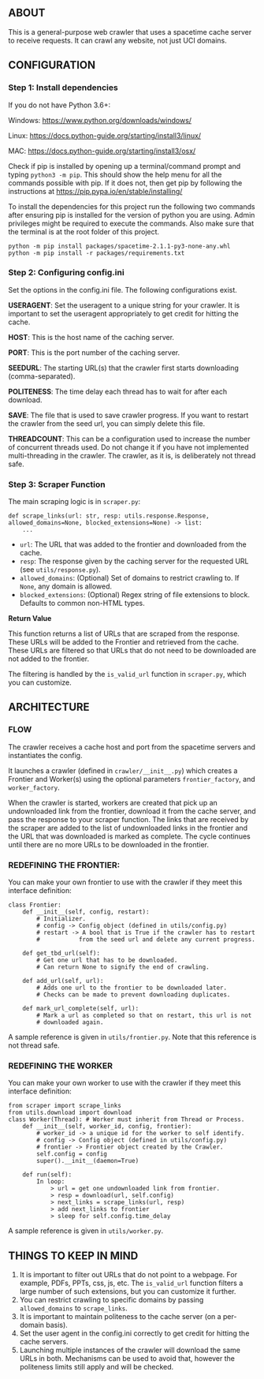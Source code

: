 ABOUT
-------------------------
This is a general-purpose web crawler that uses a spacetime cache server to receive requests. It can crawl any website, not just UCI domains.

CONFIGURATION
-------------------------

### Step 1: Install dependencies

If you do not have Python 3.6+:

Windows: https://www.python.org/downloads/windows/

Linux: https://docs.python-guide.org/starting/install3/linux/

MAC: https://docs.python-guide.org/starting/install3/osx/

Check if pip is installed by opening up a terminal/command prompt and typing
`python3 -m pip`. This should show the help menu for all the commands possible with pip. If it does not, then get pip by following the
instructions at https://pip.pypa.io/en/stable/installing/

To install the dependencies for this project run the following two commands
after ensuring pip is installed for the version of python you are using.
Admin privileges might be required to execute the commands. Also make sure
that the terminal is at the root folder of this project.
```
python -m pip install packages/spacetime-2.1.1-py3-none-any.whl
python -m pip install -r packages/requirements.txt
```

### Step 2: Configuring config.ini

Set the options in the config.ini file. The following
configurations exist.

**USERAGENT**: Set the useragent to a unique string for your crawler.
It is important to set the useragent appropriately to get credit for
hitting the cache.

**HOST**: This is the host name of the caching server.

**PORT**: This is the port number of the caching server.

**SEEDURL**: The starting URL(s) that the crawler first starts downloading (comma-separated).

**POLITENESS**: The time delay each thread has to wait for after each download.

**SAVE**: The file that is used to save crawler progress. If you want to restart the
crawler from the seed url, you can simply delete this file.

**THREADCOUNT**: This can be a configuration used to increase the number of concurrent
threads used. Do not change it if you have not implemented multi-threading in
the crawler. The crawler, as it is, is deliberately not thread safe.

### Step 3: Scraper Function

The main scraping logic is in `scraper.py`:

```
def scrape_links(url: str, resp: utils.response.Response, allowed_domains=None, blocked_extensions=None) -> list:
    ...
```

- `url`: The URL that was added to the frontier and downloaded from the cache.
- `resp`: The response given by the caching server for the requested URL (see `utils/response.py`).
- `allowed_domains`: (Optional) Set of domains to restrict crawling to. If `None`, any domain is allowed.
- `blocked_extensions`: (Optional) Regex string of file extensions to block. Defaults to common non-HTML types.

**Return Value**

This function returns a list of URLs that are scraped from the response. These URLs will be
added to the Frontier and retrieved from the cache. These URLs are filtered so that URLs that
do not need to be downloaded are not added to the frontier.

The filtering is handled by the `is_valid_url` function in `scraper.py`, which you can customize.

ARCHITECTURE
-------------------------

### FLOW

The crawler receives a cache host and port from the spacetime servers
and instantiates the config.

It launches a crawler (defined in `crawler/__init__.py`) which creates a
Frontier and Worker(s) using the optional parameters `frontier_factory`, and
`worker_factory`.

When the crawler is started, workers are created that pick up an
undownloaded link from the frontier, download it from the cache server, and
pass the response to your scraper function. The links that are received by
the scraper are added to the list of undownloaded links in the frontier and
the URL that was downloaded is marked as complete. The cycle continues until
there are no more URLs to be downloaded in the frontier.

### REDEFINING THE FRONTIER:

You can make your own frontier to use with the crawler if they meet this
interface definition:
```
class Frontier:
    def __init__(self, config, restart):
        # Initializer.
        # config -> Config object (defined in utils/config.py)
        # restart -> A bool that is True if the crawler has to restart
        #           from the seed url and delete any current progress.

    def get_tbd_url(self):
        # Get one url that has to be downloaded.
        # Can return None to signify the end of crawling.

    def add_url(self, url):
        # Adds one url to the frontier to be downloaded later.
        # Checks can be made to prevent downloading duplicates.
    
    def mark_url_complete(self, url):
        # Mark a url as completed so that on restart, this url is not
        # downloaded again.
```
A sample reference is given in `utils/frontier.py`. Note that this
reference is not thread safe.

### REDEFINING THE WORKER

You can make your own worker to use with the crawler if they meet this
interface definition:
```
from scraper import scrape_links
from utils.download import download
class Worker(Thread): # Worker must inherit from Thread or Process.
    def __init__(self, worker_id, config, frontier):
        # worker_id -> a unique id for the worker to self identify.
        # config -> Config object (defined in utils/config.py)
        # frontier -> Frontier object created by the Crawler.
        self.config = config
        super().__init__(daemon=True)

    def run(self):
        In loop:
            > url = get one undownloaded link from frontier.
            > resp = download(url, self.config)
            > next_links = scrape_links(url, resp)
            > add next_links to frontier
            > sleep for self.config.time_delay
```
A sample reference is given in `utils/worker.py`.

THINGS TO KEEP IN MIND
-------------------------

1. It is important to filter out URLs that do not point to a webpage. For
   example, PDFs, PPTs, css, js, etc. The `is_valid_url` function filters a large number of
   such extensions, but you can customize it further.
2. You can restrict crawling to specific domains by passing `allowed_domains` to `scrape_links`.
3. It is important to maintain politeness to the cache server (on a per-domain basis).
4. Set the user agent in the config.ini correctly to get credit for hitting the cache servers.
5. Launching multiple instances of the crawler will download the same URLs in
   both. Mechanisms can be used to avoid that, however the politeness limits
   still apply and will be checked.
